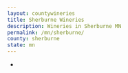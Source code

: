 ```yaml
---
layout: countywineries
title: Sherburne Wineries
description: Wineries in Sherburne MN
permalink: /mn/sherburne/
county: sherburne
state: mn
---
```

-
